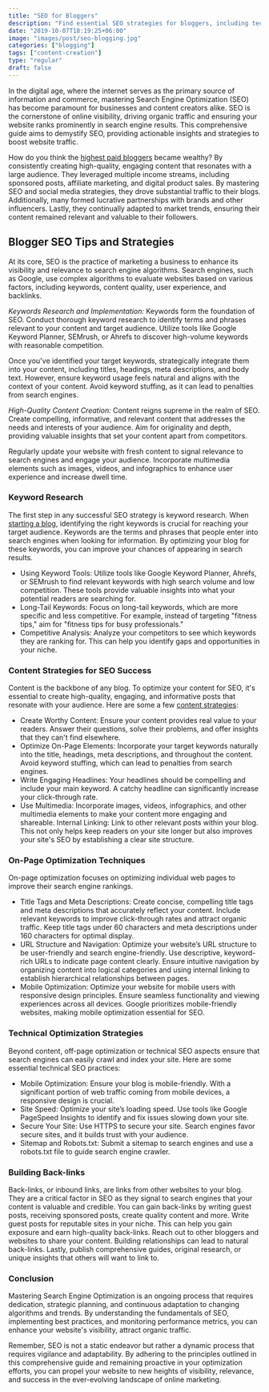 ```yaml
---
title: "SEO for Bloggers"
description: "Find essential SEO strategies for bloggers, including technical and on-page optimization strategies. Boost your sites visibility and income with expert tips."
date: "2019-10-07T18:19:25+06:00"
image: "images/post/seo-blogging.jpg"
categories: ["blogging"]
tags: ["content-creation"]
type: "regular"
draft: false
---
```


In the digital age, where the internet serves as the primary source of information and commerce, mastering Search Engine Optimization (SEO) has become paramount for businesses and content creators alike. SEO is the cornerstone of online visibility, driving organic traffic and ensuring your website ranks prominently in search engine results. This comprehensive guide aims to demystify SEO, providing actionable insights and strategies to boost website traffic.

How do you think the [highest paid bloggers](/blog/highest-paid-bloggers) became wealthy? By consistently creating high-quality, engaging content that resonates with a large audience. They leveraged multiple income streams, including sponsored posts, affiliate marketing, and digital product sales. By mastering SEO and social media strategies, they drove substantial traffic to their blogs. Additionally, many formed lucrative partnerships with brands and other influencers. Lastly, they continually adapted to market trends, ensuring their content remained relevant and valuable to their followers.

## Blogger SEO Tips and Strategies

At its core, SEO is the practice of marketing a business to enhance its visibility and relevance to search engine algorithms. Search engines, such as Google, use complex algorithms to evaluate websites based on various factors, including keywords, content quality, user experience, and backlinks.

_Keywords Research and Implementation:_ Keywords form the foundation of SEO. Conduct thorough keyword research to identify terms and phrases relevant to your content and target audience. Utilize tools like Google Keyword Planner, SEMrush, or Ahrefs to discover high-volume keywords with reasonable competition.

Once you've identified your target keywords, strategically integrate them into your content, including titles, headings, meta descriptions, and body text. However, ensure keyword usage feels natural and aligns with the context of your content. Avoid keyword stuffing, as it can lead to penalties from search engines.

_High-Quality Content Creation:_ Content reigns supreme in the realm of SEO. Create compelling, informative, and relevant content that addresses the needs and interests of your audience. Aim for originality and depth, providing valuable insights that set your content apart from competitors.

Regularly update your website with fresh content to signal relevance to search engines and engage your audience. Incorporate multimedia elements such as images, videos, and infographics to enhance user experience and increase dwell time.

### Keyword Research

The first step in any successful SEO strategy is keyword research. When [starting a blog](/blog/how-to-make-a-blog), identifying the right keywords is crucial for reaching your target audience. Keywords are the terms and phrases that people enter into search engines when looking for information. By optimizing your blog for these keywords, you can improve your chances of appearing in search results.

- Using Keyword Tools: Utilize tools like Google Keyword Planner, Ahrefs, or SEMrush to find relevant keywords with high search volume and low competition. These tools provide valuable insights into what your potential readers are searching for.
- Long-Tail Keywords: Focus on long-tail keywords, which are more specific and less competitive. For example, instead of targeting "fitness tips," aim for "fitness tips for busy professionals."
- Competitive Analysis: Analyze your competitors to see which keywords they are ranking for. This can help you identify gaps and opportunities in your niche.

### Content Strategies for SEO Success

Content is the backbone of any blog. To optimize your content for SEO, it's essential to create high-quality, engaging, and informative posts that resonate with your audience. Here are some a few [content strategies](/blog/content-strategies-for-bloggers):

- Create Worthy Content: Ensure your content provides real value to your readers. Answer their questions, solve their problems, and offer insights that they can't find elsewhere.
- Optimize On-Page Elements: Incorporate your target keywords naturally into the title, headings, meta descriptions, and throughout the content. Avoid keyword stuffing, which can lead to penalties from search engines.
- Write Engaging Headlines: Your headlines should be compelling and include your main keyword. A catchy headline can significantly increase your click-through rate.
- Use Multimedia: Incorporate images, videos, infographics, and other multimedia elements to make your content more engaging and shareable.
  Internal Linking: Link to other relevant posts within your blog. This not only helps keep readers on your site longer but also improves your site's SEO by establishing a clear site structure.

### On-Page Optimization Techniques

On-page optimization focuses on optimizing individual web pages to improve their search engine rankings.

- Title Tags and Meta Descriptions: Create concise, compelling title tags and meta descriptions that accurately reflect your content. Include relevant keywords to improve click-through rates and attract organic traffic. Keep title tags under 60 characters and meta descriptions under 160 characters for optimal display.
- URL Structure and Navigation: Optimize your website’s URL structure to be user-friendly and search engine-friendly. Use descriptive, keyword-rich URLs to indicate page content clearly. Ensure intuitive navigation by organizing content into logical categories and using internal linking to establish hierarchical relationships between pages.
- Mobile Optimization: Optimize your website for mobile users with responsive design principles. Ensure seamless functionality and viewing experiences across all devices. Google prioritizes mobile-friendly websites, making mobile optimization essential for SEO.

### Technical Optimization Strategies

Beyond content, off-page optimization or technical SEO aspects ensure that search engines can easily crawl and index your site. Here are some essential technical SEO practices:

- Mobile Optimization: Ensure your blog is mobile-friendly. With a significant portion of web traffic coming from mobile devices, a responsive design is crucial.
- Site Speed: Optimize your site’s loading speed. Use tools like Google PageSpeed Insights to identify and fix issues slowing down your site.
- Secure Your Site: Use HTTPS to secure your site. Search engines favor secure sites, and it builds trust with your audience.
- Sitemap and Robots.txt: Submit a sitemap to search engines and use a robots.txt file to guide search engine crawler.

### Building Back-links

Back-links, or inbound links, are links from other websites to your blog. They are a critical factor in SEO as they signal to search engines that your content is valuable and credible. You can gain back-links by writing guest posts, receiving sponsored posts, create quality content and more. Write guest posts for reputable sites in your niche. This can help you gain exposure and earn high-quality back-links. Reach out to other bloggers and websites to share your content. Building relationships can lead to natural back-links. Lastly, publish comprehensive guides, original research, or unique insights that others will want to link to.

### Conclusion

Mastering Search Engine Optimization is an ongoing process that requires dedication, strategic planning, and continuous adaptation to changing algorithms and trends. By understanding the fundamentals of SEO, implementing best practices, and monitoring performance metrics, you can enhance your website's visibility, attract organic traffic.

Remember, SEO is not a static endeavor but rather a dynamic process that requires vigilance and adaptability. By adhering to the principles outlined in this comprehensive guide and remaining proactive in your optimization efforts, you can propel your website to new heights of visibility, relevance, and success in the ever-evolving landscape of online marketing.
